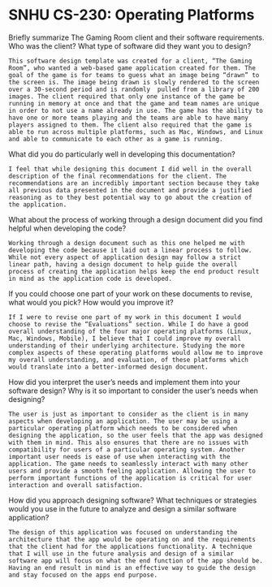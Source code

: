 # SNHU CS-230: Operating Platforms

Briefly summarize The Gaming Room client and their software requirements. Who was the client? What type of software did they want you to design?

	This software design template was created for a client, “The Gaming Room”, who wanted a web-based game application created for them. The goal of the game is for teams to guess what an image being “drawn” to the screen is. The image being drawn is slowly rendered to the screen over a 30-second period and is randomly  pulled from a library of 200 images. The client required that only one instance of the game be running in memory at once and that the game and team names are unique in order to not use a name already in use. The game has the ability to have one or more teams playing and the teams are able to have many players assigned to them. The client also required that the game is able to run across multiple platforms, such as Mac, Windows, and Linux and able to communicate to each other as a game is running.  
	
What did you do particularly well in developing this documentation?

	I feel that while designing this document I did well in the overall description of the final recommendations for the client. The recommendations are an incredibly important section because they take all previous data presented in the document and provide a justified reasoning as to they best potential way to go about the creation of the application. 
  
What about the process of working through a design document did you find helpful when developing the code?

	Working through a design document such as this one helped me with developing the code because it laid out a linear process to follow. While not every aspect of application design may follow a strict linear path, having a design document to help guide the overall process of creating the application helps keep the end product result in mind as the application code is developed.

If you could choose one part of your work on these documents to revise, what would you pick? How would you improve it?

	If I were to revise one part of my work in this document I would choose to revise the “Evaluations” section. While I do have a good overall understanding of the four major operating platforms (Linux, Mac, Windows, Mobile), I believe that I could improve my overall understanding of their underlying architecture. Studying the more complex aspects of these operating platforms would allow me to improve my overall understanding, and evaluation, of these platforms which would translate into a better-informed design document.

How did you interpret the user’s needs and implement them into your software design? Why is it so important to consider the user’s needs when designing?

	The user is just as important to consider as the client is in many aspects when developing an application. The user may be using a particular operating platform which needs to be considered when designing the application, so the user feels that the app was designed with them in mind. This also ensures that there are no issues with compatibility for users of a particular operating system. Another important user needs is ease of use when interacting with the application. The game needs to seamlessly interact with many other users and provide a smooth feeling application. Allowing the user to perform important functions of the application is critical for user interaction and overall satisfaction. 

How did you approach designing software? What techniques or strategies would you use in the future to analyze and design a similar software application?

	The design of this application was focused on understanding the architecture that the app would be operating on and the requirements that the client had for the applications functionality. A technique that I will use in the future analysis and design of a similar software app will focus on what the end function of the app should be. Having an end result in mind is an effective way to guide the design and stay focused on the apps end purpose. 
